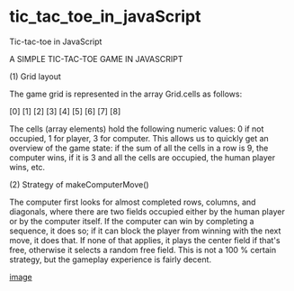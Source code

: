 # tic_tac_toe_in_javaScript
Tic-tac-toe in JavaScript

A SIMPLE TIC-TAC-TOE GAME IN JAVASCRIPT

(1) Grid layout

The game grid is represented in the array Grid.cells as follows:

[0] [1] [2]
[3] [4] [5]
[6] [7] [8]

The cells (array elements) hold the following numeric values:
0 if not occupied, 1 for player, 3 for computer.
This allows us to quickly get an overview of the game state:
if the sum of all the cells in a row is 9, the computer wins,
if it is 3 and all the cells are occupied, the human player wins,
etc.

(2) Strategy of makeComputerMove()

The computer first  looks for almost completed rows, columns, and
diagonals, where there are two fields occupied either by the human
player or by the computer itself. If the computer can win by
completing a sequence, it does so; if it can block the player from
winning with the next move, it does that. If none of that applies,
it plays the center field if that's free, otherwise it selects a
random free field. This is not a 100 % certain strategy, but the
gameplay experience is fairly decent.

[image](https://user-images.githubusercontent.com/25013126/214267675-516624b4-1b8e-4d65-b310-43c2cd6fc0c2.png)
